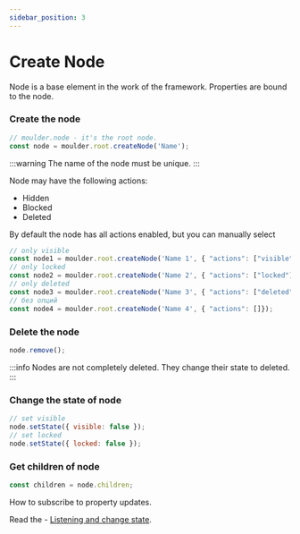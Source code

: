 ```yaml
---
sidebar_position: 3
---
```


# Create Node

Node is a base element in the work of the framework.
Properties are bound to the node.

### Create the node
```javascript
// moulder.node - it's the root node.
const node = moulder.root.createNode('Name');
```
:::warning
The name of the node must be unique.
:::

Node may have the following actions:
- Hidden
- Blocked
- Deleted

By default the node has all actions enabled, but you can manually select
```javascript
// only visible
const node1 = moulder.root.createNode('Name 1', { "actions": ["visible"]});
// only locked
const node2 = moulder.root.createNode('Name 2', { "actions": ["locked"]});
// only deleted
const node3 = moulder.root.createNode('Name 3', { "actions": ["deleted"]});
// без опций
const node4 = moulder.root.createNode('Name 4', { "actions": []});
```

### Delete the node
```javascript
node.remove();
```
:::info
Nodes are not completely deleted. They change their state to deleted.
:::

### Change the state of node
```javascript
// set visible
node.setState({ visible: false });
// set locked
node.setState({ locked: false });
```

### Get children of node
```javascript
const children = node.children;
```

How to subscribe to property updates.

Read the - [Listening and change state](/docs/the-guide/listening-and-change-state).
